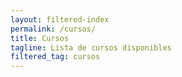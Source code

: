 ```yaml
---
layout: filtered-index
permalink: /cursos/
title: Cursos 
tagline: Lista de cursos disponibles 
filtered_tag: cursos 
---
```

